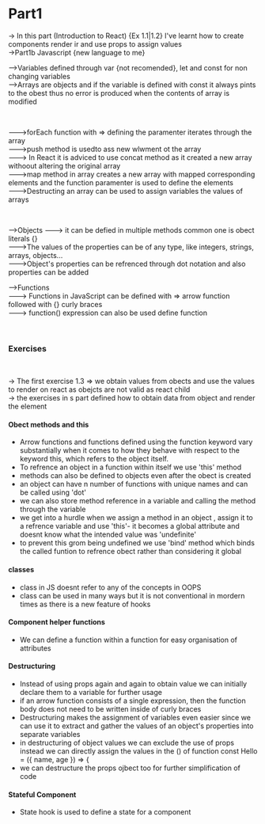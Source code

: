 # Part1
-> In this part (Introduction to React) {Ex 1.1|1.2} I've learnt how to create components render ir and use props to
assign values<br>
->Part1b Javascript {new language to me} <br>
<p>
       -->Variables defined through var {not recomended}, let and const for non changing variables<br>
       -->Arrays are objects and if the variable is defined with const it always pints to the obest thus no error is
       produced when the contents of array is modified</p><br>
<p>
       --->forEach function with => defining the paramenter iterates through the array<br>
       --->push method is usedto ass new wlwment ot the array<br>
       ---> In React it is adviced to use concat method as it created a new array withoout altering the original
       array<br>
       --->map method in array creates a new array with mapped corresponding elements and the function paramenter is
       used to define the elements<br>
       --->Destructing an array can be used to assign variables the values of arrays<br></p><br>
<p>
       -->Objects
       ---> it can be defied in multiple methods common one is obect literals {}<br>
       --->The values of the properties can be of any type, like integers, strings, arrays, objects...<br>
       --->Object's properties can be refrenced through dot notation and also properties can be added<br>
<p>-->Functions<br>
       ---> Functions in JavaScript can be defined with => arrow function followed with {} curly braces<br>
       ---> function() expression can also be used define function<br></p>
<br>
<h3>Exercises</h3><br>
<p>
       -> The first exercise 1.3 => we obtain values from obects and use the values to render on react as obejcts are
       not valid as react child<br>
       -> the exercises in s part defined how to obtain data from object and render the element <br></p>
<h4>Obect methods and this</h4>
<ul>
       <li>Arrow functions and functions defined using the function keyword vary substantially when it comes to how they
              behave with respect to the keyword this, which refers to the object itself.</li>
       <li>To refrence an object in a function within itself we use 'this' method</li>
       <li>methods can also be defined to objects even after the obect is created</li>
       <li>an object can have n number of functions with unique names and can be called using 'dot'</li>
       <li>we can also store method reference in a variable and calling the method through the variable</li>
       <li>we get into a hurdle when we assign a method in an object , assign it to a refrence variable and use 'this'- it becomes a global attribute and doesnt know what the intended value was 'undefinite'</li>
       <li>to prevent this grom being undefined we use 'bind' method which binds the called funtion to refrence obect rather than considering it global</li>
</ul>
<h4>classes</h4>
<ul>
       <li>class in JS doesnt refer to any of the concepts in OOPS</li>
       <li>class can be used in many ways but it is not conventional in mordern times as there is a new feature of hooks</li>
</ul>


<h4>Component helper functions</h4>
<ul>
       <li>We can define a function within a function for easy organisation of attributes</li>
</ul>
<h4>Destructuring</h4>
<ul>
       <li>Instead of using props again and again to obtain value we can initially declare them to a variable for further usage</li>
       <li> if an arrow function consists of a single expression, then the function body does not need to be written inside of curly braces</li>
       <li>Destructuring makes the assignment of variables even easier since we can use it to extract and gather the values of an object's properties into separate variables</li>
       <li>in destructuring of object values we can exclude the use of props instead we can directly assign the values in the () of function const Hello = ({ name, age }) => {</li>
       <li>we can destructure the props ojbect too for further simplification of code</li>
</ul>
<h4>Stateful Component</h4>
<ul>
       <li>State hook is used to define a state for a component</li>
</ul>